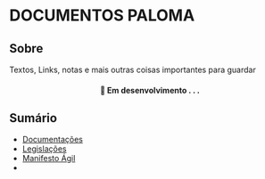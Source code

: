 # DOCUMENTOS PALOMA

## Sobre 

Textos, Links, notas e mais outras coisas importantes para guardar

<h4 align="center"> 
	🚧  Em desenvolvimento . . .
</h4>

## Sumário

* [Documentações](https://github.com/palomaavena/palomaavena/blob/main/docs/documentacoes.md)
* [Legislações](https://github.com/palomaavena/palomaavena/blob/main/docs/legal.md)
* [Manifesto Ágil](https://github.com/palomaavena/palomaavena/blob/main/docs/manifesto_agil.md)
* 
  







